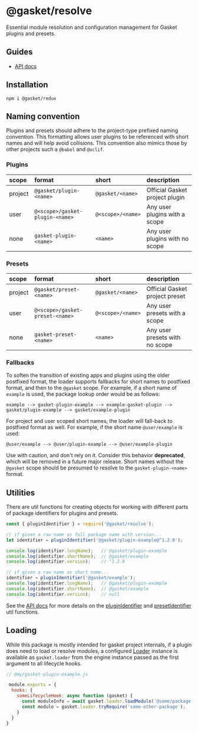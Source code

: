 # @gasket/resolve

Essential module resolution and configuration management for Gasket plugins and
presets.

## Guides

- [API docs]

## Installation

```
npm i @gasket/redux
```

## Naming convention

Plugins and presets should adhere to the project-type prefixed naming
convention. This formatting allows user plugins to be referenced with short
names and will help avoid collisions. This convention also mimics those by other
projects such a `@babel` and `@oclif`.

### Plugins

| scope   | format                          | short             | description                    |
|:--------|:--------------------------------|:------------------|:-------------------------------|
| project | `@gasket/plugin-<name>`         | `@gasket/<name>`  | Official Gasket project plugin |
| user    | `@<scope>/gasket-plugin-<name>` | `@<scope>/<name>` | Any user plugins with a scope  |
| none    | `gasket-plugin-<name>`          | `<name>`          | Any user plugins with no scope |

### Presets

| scope   | format                          | short             | description                    |
|:--------|:--------------------------------|:------------------|:-------------------------------|
| project | `@gasket/preset-<name>`         | `@gasket/<name>`  | Official Gasket project preset |
| user    | `@<scope>/gasket-preset-<name>` | `@<scope>/<name>` | Any user presets with a scope  |
| none    | `gasket-preset-<name>`          | `<name>`          | Any user presets with no scope |

### Fallbacks

To soften the transition of existing apps and plugins using the older postfixed
format, the loader supports fallbacks for short names to postfixed format, and
then to the `@gasket` scope. For example, if a short name of `example` is used,
the package lookup order would be as follows:

```
example --> gasket-plugin-example --> example-gasket-plugin --> gasket/plugin-example --> gasket/example-plugin
```

For project and user scoped short names, the loader will fall-back to postfixed
format as well. For example, if the short name `@user/example` is used:

```
@user/example --> @user/plugin-example --> @user/example-plugin
```

Use with caution, and don't rely on it. Consider this behavior **deprecated**,
which will be removed in a future major release. Short names without the
`@gasket` scope should be presumed to resolve to the `gasket-plugin-<name>`
format.

## Utilities

There are util functions for creating objects for working with different parts
of package identifiers for plugins and presets.

```js
const { pluginIdentifier } = require('@gasket/resolve');

// if given a raw name as full package name with version...
let identifier = pluginIdentifier('@gasket/plugin-example@^1.2.0');

console.log(identifier.longName);   // @gasket/plugin-example
console.log(identifier.shortName);  // @gasket/example
console.log(identifier.version);    // ^1.2.0

// if given a raw name as short name...
identifier = pluginIdentifier('@gasket/example');
console.log(identifier.longName);   // @gasket/plugin-example
console.log(identifier.shortName);  // @gasket/example
console.log(identifier.version);    // null
```

See the [API docs] for more details on the [pluginIdentifier] and
[presetIdentifier] util functions.

## Loading

While this package is mostly intended for gasket project internals, if a plugin
does need to load or resolve modules, a configured [Loader] instance is
available as `gasket.loader` from the engine instance passed as the first
argument to all lifecycle hooks.

```js
// @my/gasket-plugin-example.js

 module.exports = {
  hooks: {
    someLifecycleHook: async function (gasket) {
      const moduleInfo = await gasket.loader.loadModule('@some/package');
      const module = gasket.loader.tryRequire('some-other-package'); 
    }   
  }
}
```

<!-- LINKS -->

[API docs]:docs/api.md
[Loader]:docs/api.md#Loader
[pluginIdentifier]:docs/api.md#pluginIdentifier
[presetIdentifier]:docs/api.md#presetIdentifier
[PackageIdentifier]:docs/api.md#PackageIdentifier
